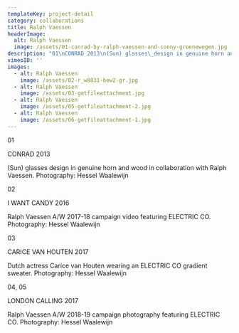 ```yaml
---
templateKey: project-detail
category: collaborations
title: Ralph Vaessen
headerImage:
  alt: Ralph Vaessen
  image: /assets/01-conrad-by-ralph-vaessen-and-conny-groenewegen.jpg
description: "01\nCONRAD 2013\n(Sun) glasses\_design in genuine horn and wood in collaboration with Ralph Vaessen. Photography: Hessel Waalewijn\n\n02\nI WANT\_CANDY 2016\nRalph Vaessen A/W 2017-18 campaign video featuring ELECTRIC CO. Photography: Hessel Waalewijn\n\n03\nCARICE VAN HOUTEN 2017\nDutch actress Carice van Houten wearing an ELECTRIC CO gradient sweater. Photography: Hessel Waalewijn\n\n04, 05\nLONDON CALLING 2017\nRalph Vaessen A/W 2018-19 campaign photography featuring ELECTRIC CO. Photography: Hessel Waalewijn\n"
vimeoID: ''
images:
  - alt: Ralph Vaessen
    image: /assets/02-r_w8831-bew2-gr.jpg
  - alt: Ralph Vaessen
    image: /assets/03-getfileattachment.jpg
  - alt: Ralph Vaessen
    image: /assets/05-getfileattachment-2.jpg
  - alt: Ralph Vaessen
    image: /assets/06-getfileattachment-1.jpg
---
```

01

CONRAD 2013

(Sun) glasses design in genuine horn and wood in collaboration with Ralph Vaessen. Photography: Hessel Waalewijn



02

I WANT CANDY 2016

Ralph Vaessen A/W 2017-18 campaign video featuring ELECTRIC CO. Photography: Hessel Waalewijn



03

CARICE VAN HOUTEN 2017

Dutch actress Carice van Houten wearing an ELECTRIC CO gradient sweater. Photography: Hessel Waalewijn



04, 05

LONDON CALLING 2017

Ralph Vaessen A/W 2018-19 campaign photography featuring ELECTRIC CO. Photography: Hessel Waalewijn
